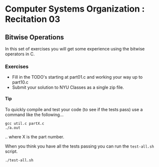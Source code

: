 # Computer Systems Organization : Recitation 03

## Bitwise Operations

In this set of exercises you will get some experience using the bitwise
operators in C.

### Exercises

* Fill in the TODO's starting at part01.c and working your way up to part10.c
* Submit your solution to NYU Classes as a single zip file.

#### Tip

To quickly compile and test your code (to see if the tests pass)
use a command like the following...  

```
gcc util.c partX.c
./a.out
```

.. where X is the part number.

When you think you have all the tests passing you can run the `test-all.sh` script.

```
./test-all.sh
```

